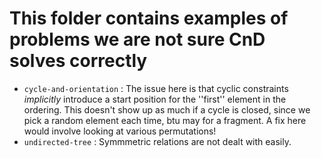 # This folder contains examples of problems we are not sure CnD solves correctly

- `cycle-and-orientation` : The issue here is that cyclic constraints *implicitly* introduce a start position for the ''first'' element in the ordering. This doesn't show up as much if a cycle is closed, since we pick a random element each time, btu may for a fragment. A fix here would involve looking at various permutations!
- `undirected-tree` : Symmmetric relations are not dealt with easily.